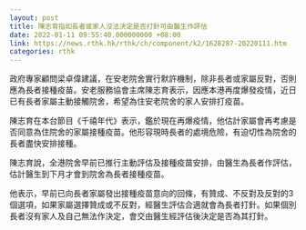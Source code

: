 ```yaml
---
layout: post
title: 陳志育指如長者或家人沒法決定是否打針可由醫生作評估
date: 2022-01-11 09:55:40.000000000 +08:00
link: https://news.rthk.hk/rthk/ch/component/k2/1628287-20220111.htm
categories: rthk
---
```


政府專家顧問梁卓偉建議，在安老院舍實行默許機制，除非長者或家屬反對，否則應為長者接種疫苗。安老服務協會主席陳志育表示，因應本港再度爆發疫情，近日已有長者家屬主動接觸院舍，希望為住安老院舍的家人安排打疫苗。

陳志育在本台節目《千禧年代》表示，鑑於現在再爆疫情，他估計家屬會再考慮是否同意為住院舍的家屬接種疫苗。他形容現時長者的處境危險，有迫切性為院舍的長者盡快安排接種。

陳志育說，全港院舍早前已推行主動評估及接種疫苗安排，由醫生為長者作評估，估計醫生到下月才會到院舍為長者接種疫苗。

他表示，早前已向長者家屬發出接種疫苗意向的回條，有贊成、不反對及反對的3個選項，如果家屬選擇贊成或不反對，經醫生評估合適就會為長者打針。如果個別長者沒有家人及自己無法作決定，會交由醫生經評估後決定是否為其打針。
